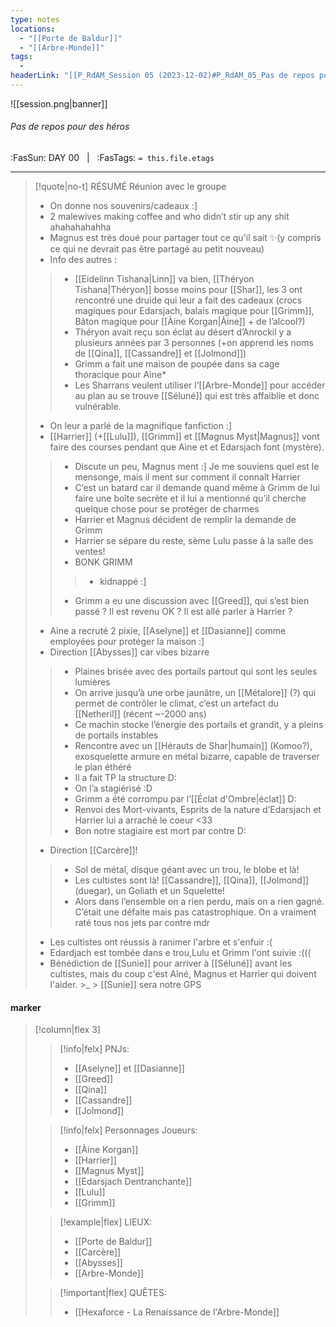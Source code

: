 ```yaml
---
type: notes
locations:
  - "[[Porte de Baldur]]"
  - "[[Arbre-Monde]]"
tags:
  - 
headerLink: "[[P_RdAM_Session 05 (2023-12-02)#P_RdAM_05_Pas de repos pour des héros]]"
---
```


![[session.png|banner]]
###### Pas de repos pour des héros
<span class="sub2">:FasSun: DAY 00 &nbsp; | &nbsp; :FasTags: `= this.file.etags`</span>
___

> [!quote|no-t] RÉSUMÉ
> Réunion avec le groupe
> - On donne nos souvenirs/cadeaux :]
> - 2 malewives making coffee and who didn’t stir up any shit ahahahahahha 
> - Magnus est très doué pour partager tout ce qu'il sait ✨(y compris ce qui ne devrait pas être partagé au petit nouveau)
> - Info des autres : 
>> - [[Eidelinn Tishana|Linn]] va bien, [[Théryon Tishana|Théryon]] bosse moins pour [[Shar]], les 3 ont rencontré une druide qui leur a fait des cadeaux (crocs magiques pour Edarsjach, balais magique pour [[Grimm]], Bâton magique pour [[Àine Korgan|Àine]] + de l’alcool?)
>> - Théryon avait reçu son éclat au désert d’Anrockil y a plusieurs années par 3 personnes (+on apprend les noms de [[Qina]], [[Cassandre]] et [[Jolmond]])
>> - Grimm a fait une maison de poupée dans sa cage thoracique pour Aìne*
>> - Les Sharrans veulent utiliser l’[[Arbre-Monde]] pour accéder au plan au se trouve [[Séluné]] qui est très affaiblie et donc vulnérable. 
> - On leur a parlé de la magnifique fanfiction :] 
> - [[Harrier]] (+[[Lulu]]), [[Grimm]] et [[Magnus Myst|Magnus]] vont faire des courses pendant que Aìne et et Edarsjach font (mystère).
>> - Discute un peu, Magnus ment :] Je me souviens quel est le mensonge, mais il ment sur comment il connaît Harrier
>> - C’est un batard car il demande quand même à Grimm de lui faire une boîte secrète et il lui a mentionné qu’il cherche quelque chose pour se protéger de charmes
>> - Harrier et Magnus décident de remplir la demande de Grimm
>> - Harrier se sépare du reste, sème Lulu passe à la salle des ventes!
>> - BONK GRIMM
>>> - kidnappé :] 
>> - Grimm a eu une discussion avec [[Greed]], qui s’est bien passé ? Il est revenu OK ? Il est allé parler à Harrier ? 
> - Aìne a recruté 2 pixie, [[Aselyne]] et [[Dasianne]] comme employées pour protéger la maison :] 
> - Direction [[Abysses]] car vibes bizarre
>> - Plaines brisée avec des portails partout qui sont les seules lumières
>> - On arrive jusqu’à une orbe jaunâtre, un [[Métalore]] (?) qui permet de contrôler le climat, c’est un artefact du [[Netheril]] (récent ~-2000 ans)
>> - Ce machin stocke l’énergie des portails et grandit, y a pleins de portails instables
>> - Rencontre avec un [[Hérauts de Shar|humain]] (Komoo?), exosquelette armure en métal bizarre, capable de traverser le plan éthéré
>> - Il a fait TP la structure D:
>> - On l’a stagiérisé :D 
>> - Grimm a été corrompu par l’[[Éclat d'Ombre|éclat]] D:
>> - Renvoi des Mort-vivants, Esprits de la nature d’Edarsjach et Harrier lui a arraché le coeur <33 
>> - Bon notre stagiaire est mort par contre D:
> - Direction [[Carcère]]!
>> - Sol de métal, disque géant avec un trou, le blobe et là!
>> - Les cultistes sont là! [[Cassandre]], [[Qina]], [[Jolmond]] (duegar), un Goliath et un Squelette!
>> - Alors dans l’ensemble on a rien perdu, mais on a rien gagné. C’était une défaite mais pas catastrophique. On a vraiment raté tous nos jets par contre mdr 
> - Les cultistes ont réussis à ranimer l'arbre et s'enfuir :( 
> - Edardjach est tombée dans e trou,Lulu et Grimm l'ont suivie :((( 
> - Bénédiction de [[Sunie]] pour arriver à [[Séluné]] avant les cultistes, mais du coup c'est Aîné, Magnus et Harrier qui doivent l'aider. >_ > [[Sunie]] sera notre GPS


#### marker
> [!column|flex 3]
>> [!info|felx] PNJs:
>> - [[Aselyne]] et [[Dasianne]]
>> - [[Greed]]
>> - [[Qina]]
>> - [[Cassandre]]
>> - [[Jolmond]]
>
>> [!info|felx] Personnages Joueurs:
>> - [[Àine Korgan]]
>> - [[Harrier]]
>> - [[Magnus Myst]]
>> - [[Edarsjach Dentranchante]]
>> - [[Lulu]]
>> - [[Grimm]]
>
>> [!example|flex] LIEUX:
>> - [[Porte de Baldur]]
>> - [[Carcère]]
>> - [[Abysses]]
>> - [[Arbre-Monde]]
>
>> [!important|flex] QUÊTES:
>> - [[Hexaforce - La Renaissance de l'Arbre-Monde]]
